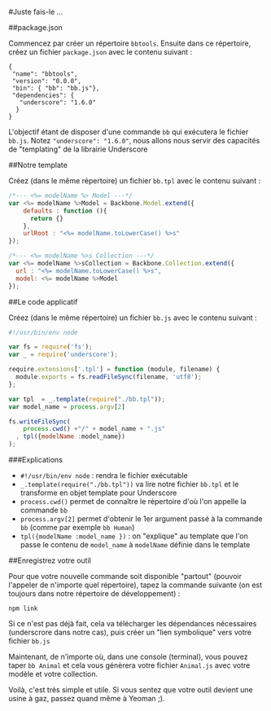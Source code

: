 #Juste fais-le ...

##package.json

Commencez par créer un répertoire `bbtools`. Ensuite dans ce répertoire, créez un fichier `package.json` avec le contenu suivant :

    {
     "name": "bbtools",
     "version": "0.0.0",
     "bin": { "bb": "bb.js"},
     "dependencies": {
       "underscore": "1.6.0"
      }
    }

L'objectif étant de disposer d'une commande `bb` qui exécutera le fichier `bb.js`. Notez `"underscore": "1.6.0"`, nous allons nous servir des capacités de "templating" de la librairie Underscore

##Notre template

Créez (dans le même répertoire) un fichier `bb.tpl` avec le contenu suivant :

```javascript
/*--- <%= modelName %> Model ---*/
var <%= modelName %>Model = Backbone.Model.extend({
    defaults : function (){
      return {}
    },
    urlRoot : "<%= modelName.toLowerCase() %>s"
});

/*--- <%= modelName %>s Collection ---*/
var <%= modelName %>sCollection = Backbone.Collection.extend({
  url : "<%= modelName.toLowerCase() %>s",
  model: <%= modelName %>Model
});
```

##Le code applicatif

Créez (dans le même répertoire) un fichier `bb.js` avec le contenu suivant :

```javascript
#!/usr/bin/env node

var fs = require('fs');
var _ = require('underscore');

require.extensions['.tpl'] = function (module, filename) {
  module.exports = fs.readFileSync(filename, 'utf8');
};

var tpl  = _.template(require("./bb.tpl"));
var model_name = process.argv[2]

fs.writeFileSync(
    process.cwd() +"/" + model_name + ".js"
  , tpl({modelName :model_name})
);
```

###Explications

- `#!/usr/bin/env node` : rendra le fichier exécutable
- `_.template(require("./bb.tpl"))` va lire notre fichier `bb.tpl` et le transforme en objet template pour Underscore
- `process.cwd()` permet de connaître le répertoire d'où l'on appelle la commande `bb`
- `process.argv[2]` permet d'obtenir le 1er argument passé à la commande `bb` (comme par exemple `bb Human`)
- `tpl({modelName :model_name })` : on "explique" au template que l'on passe le contenu de `model_name` à `modelName` définie dans le template


##Enregistrez votre outil

Pour que votre nouvelle commande soit disponible "partout" (pouvoir l'appeler de n'importe quel répertoire), tapez la commande suivante (on est toujours dans notre répertoire de développement) :

    npm link

Si ce n'est pas déjà fait, cela va télécharger les dépendances nécessaires (underscrore dans notre cas), puis créer un "lien symbolique" vers votre fichier `bb.js`

Maintenant, de n'importe où, dans une console (terminal), vous pouvez taper `bb Animal` et cela vous génèrera votre fichier `Animal.js` avec votre modèle et votre collection.

Voilà, c'est très simple et utile. Si vous sentez que votre outil devient une usine à gaz, passez quand même à Yeoman ;).

